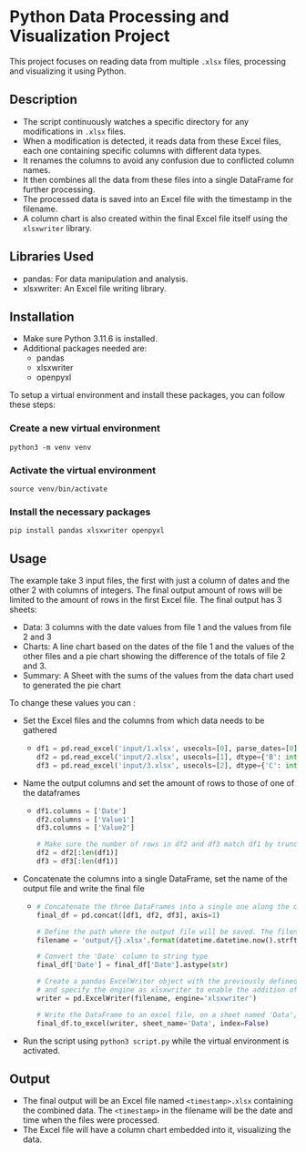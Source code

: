 # Python Data Processing and Visualization Project

This project focuses on reading data from multiple `.xlsx` files, processing and visualizing it using Python.

## Description

- The script continuously watches a specific directory for any modifications in `.xlsx` files.
- When a modification is detected, it reads data from these Excel files, each one containing specific columns with different data types.
- It renames the columns to avoid any confusion due to conflicted column names.
- It then combines all the data from these files into a single DataFrame for further processing.
- The processed data is saved into an Excel file with the timestamp in the filename.
- A column chart is also created within the final Excel file itself using the `xlsxwriter` library.

## Libraries Used

- pandas: For data manipulation and analysis.
- xlsxwriter: An Excel file writing library.

## Installation

- Make sure Python 3.11.6 is installed.
- Additional packages needed are:
    - pandas
    - xlsxwriter
    - openpyxl

To setup a virtual environment and install these packages, you can follow these steps:

### Create a new virtual environment

```shell
python3 -m venv venv
```

### Activate the virtual environment

```shell
source venv/bin/activate
```

### Install the necessary packages

```shell
pip install pandas xlsxwriter openpyxl
```

## Usage

The example take 3 input files, the first with just a column of dates and the other 2 with columns of integers.
The final output amount of rows will be limited to the amount of rows in the first Excel file.
The final output has 3 sheets:
- Data: 3 columns with the date values from file 1 and the values from file 2 and 3
- Charts: A line chart based on the dates of the file 1 and the values of the other files and a pie chart showing the difference of the totals of file 2 and 3.
- Summary: A Sheet with the sums of the values from the data chart used to generated the pie chart

To change these values you can : 

- Set the Excel files and the columns from which data needs to be gathered
  - ```python
    df1 = pd.read_excel('input/1.xlsx', usecols=[0], parse_dates=[0])
    df2 = pd.read_excel('input/2.xlsx', usecols=[1], dtype={'B': int})
    df3 = pd.read_excel('input/3.xlsx', usecols=[2], dtype={'C': int})
  
- Name the output columns and set the amount of rows to those of one of the dataframes
  - ```python
    df1.columns = ['Date']
    df2.columns = ['Value1']
    df3.columns = ['Value2']

    # Make sure the number of rows in df2 and df3 match df1 by truncating excess rows
    df2 = df2[:len(df1)]
    df3 = df3[:len(df1)]

- Concatenate the columns into a single DataFrame, set the name of the output file and write the final file
  - ```python
    # Concatenate the three DataFrames into a single one along the column axis
    final_df = pd.concat([df1, df2, df3], axis=1)

    # Define the path where the output file will be saved. The filename is the current timestamp
    filename = 'output/{}.xlsx'.format(datetime.datetime.now().strftime("%Y%m%d%H%M%S"))

    # Convert the 'Date' column to string type
    final_df['Date'] = final_df['Date'].astype(str)

    # Create a pandas ExcelWriter object with the previously defined filename,
    # and specify the engine as xlsxwriter to enable the addition of charts
    writer = pd.ExcelWriter(filename, engine='xlsxwriter')

    # Write the DataFrame to an excel file, on a sheet named 'Data', and without row index
    final_df.to_excel(writer, sheet_name='Data', index=False)

- Run the script using `python3 script.py` while the virtual environment is activated.

## Output

- The final output will be an Excel file named `<timestamp>.xlsx` containing the combined data. The `<timestamp>` in the filename will be the date and time when the files were processed.
- The Excel file will have a column chart embedded into it, visualizing the data.
